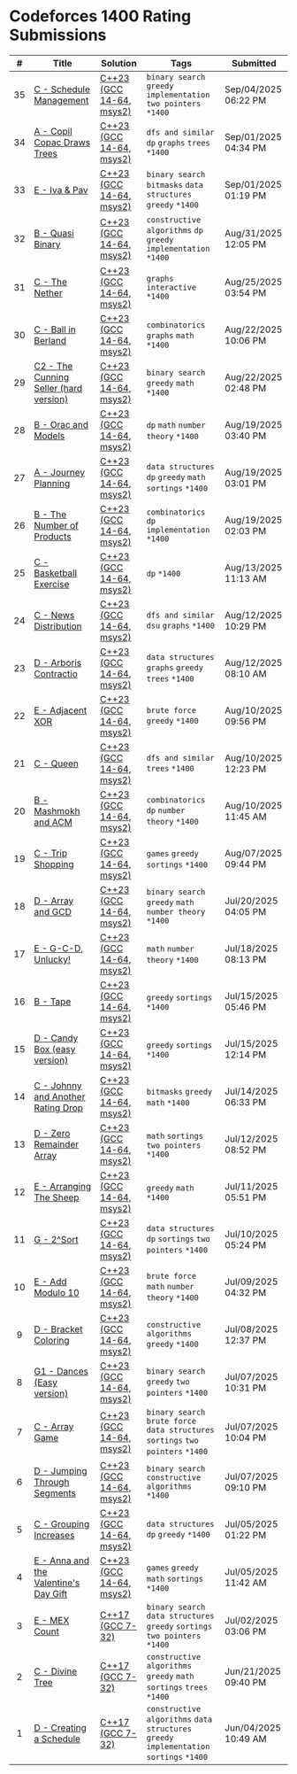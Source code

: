 # Codeforces 1400 Rating Submissions

| # | Title | Solution | Tags | Submitted |
|:-:|-------|----------|------|-----------|
| 35 | [C - Schedule Management](https://codeforces.com/contest/1701/problem/C) | [C++23 (GCC 14-64, msys2)](https://codeforces.com/contest/1701/submission/336871493) | `binary search` `greedy` `implementation` `two pointers` `*1400` | Sep/04/2025 06:22 PM |
| 34 | [A - Copil Copac Draws Trees](https://codeforces.com/contest/1830/problem/A) | [C++23 (GCC 14-64, msys2)](https://codeforces.com/contest/1830/submission/336489076) | `dfs and similar` `dp` `graphs` `trees` `*1400` | Sep/01/2025 04:34 PM |
| 33 | [E - Iva & Pav](https://codeforces.com/contest/1878/problem/E) | [C++23 (GCC 14-64, msys2)](https://codeforces.com/contest/1878/submission/336468502) | `binary search` `bitmasks` `data structures` `greedy` `*1400` | Sep/01/2025 01:19 PM |
| 32 | [B - Quasi Binary](https://codeforces.com/contest/538/problem/B) | [C++23 (GCC 14-64, msys2)](https://codeforces.com/contest/538/submission/336338867) | `constructive algorithms` `dp` `greedy` `implementation` `*1400` | Aug/31/2025 12:05 PM |
| 31 | [C - The Nether](https://codeforces.com/contest/2133/problem/C) | [C++23 (GCC 14-64, msys2)](https://codeforces.com/contest/2133/submission/335483863) | `graphs` `interactive` `*1400` | Aug/25/2025 03:54 PM |
| 30 | [C - Ball in Berland](https://codeforces.com/contest/1475/problem/C) | [C++23 (GCC 14-64, msys2)](https://codeforces.com/contest/1475/submission/335064531) | `combinatorics` `graphs` `math` `*1400` | Aug/22/2025 10:06 PM |
| 29 | [C2 - The Cunning Seller (hard version)](https://codeforces.com/contest/2132/problem/C2) | [C++23 (GCC 14-64, msys2)](https://codeforces.com/contest/2132/submission/335010135) | `binary search` `greedy` `math` `*1400` | Aug/22/2025 02:48 PM |
| 28 | [B - Orac and Models](https://codeforces.com/contest/1350/problem/B) | [C++23 (GCC 14-64, msys2)](https://codeforces.com/contest/1350/submission/334509669) | `dp` `math` `number theory` `*1400` | Aug/19/2025 03:40 PM |
| 27 | [A - Journey Planning](https://codeforces.com/contest/1320/problem/A) | [C++23 (GCC 14-64, msys2)](https://codeforces.com/contest/1320/submission/334505184) | `data structures` `dp` `greedy` `math` `sortings` `*1400` | Aug/19/2025 03:01 PM |
| 26 | [B - The Number of Products](https://codeforces.com/contest/1215/problem/B) | [C++23 (GCC 14-64, msys2)](https://codeforces.com/contest/1215/submission/334498397) | `combinatorics` `dp` `implementation` `*1400` | Aug/19/2025 02:03 PM |
| 25 | [C - Basketball Exercise](https://codeforces.com/contest/1195/problem/C) | [C++23 (GCC 14-64, msys2)](https://codeforces.com/contest/1195/submission/333747810) | `dp` `*1400` | Aug/13/2025 11:13 AM |
| 24 | [C - News Distribution](https://codeforces.com/contest/1167/problem/C) | [C++23 (GCC 14-64, msys2)](https://codeforces.com/contest/1167/submission/333691565) | `dfs and similar` `dsu` `graphs` `*1400` | Aug/12/2025 10:29 PM |
| 23 | [D - Arboris Contractio](https://codeforces.com/contest/2131/problem/D) | [C++23 (GCC 14-64, msys2)](https://codeforces.com/contest/2131/submission/333581356) | `data structures` `graphs` `greedy` `trees` `*1400` | Aug/12/2025 08:10 AM |
| 22 | [E - Adjacent XOR](https://codeforces.com/contest/2131/problem/E) | [C++23 (GCC 14-64, msys2)](https://codeforces.com/contest/2131/submission/333427184) | `brute force` `greedy` `*1400` | Aug/10/2025 09:56 PM |
| 21 | [C - Queen](https://codeforces.com/contest/1143/problem/C) | [C++23 (GCC 14-64, msys2)](https://codeforces.com/contest/1143/submission/333238077) | `dfs and similar` `trees` `*1400` | Aug/10/2025 12:23 PM |
| 20 | [B - Mashmokh and ACM](https://codeforces.com/contest/414/problem/B) | [C++23 (GCC 14-64, msys2)](https://codeforces.com/contest/414/submission/333234400) | `combinatorics` `dp` `number theory` `*1400` | Aug/10/2025 11:45 AM |
| 19 | [C - Trip Shopping](https://codeforces.com/contest/2127/problem/C) | [C++23 (GCC 14-64, msys2)](https://codeforces.com/contest/2127/submission/332871752) | `games` `greedy` `sortings` `*1400` | Aug/07/2025 09:44 PM |
| 18 | [D - Array and GCD](https://codeforces.com/contest/2104/problem/D) | [C++23 (GCC 14-64, msys2)](https://codeforces.com/contest/2104/submission/329965748) | `binary search` `greedy` `math` `number theory` `*1400` | Jul/20/2025 04:05 PM |
| 17 | [E - G-C-D, Unlucky!](https://codeforces.com/contest/2126/problem/E) | [C++23 (GCC 14-64, msys2)](https://codeforces.com/contest/2126/submission/329640381) | `math` `number theory` `*1400` | Jul/18/2025 08:13 PM |
| 16 | [B - Tape](https://codeforces.com/contest/1110/problem/B) | [C++23 (GCC 14-64, msys2)](https://codeforces.com/contest/1110/submission/329056150) | `greedy` `sortings` `*1400` | Jul/15/2025 05:46 PM |
| 15 | [D - Candy Box (easy version)](https://codeforces.com/contest/1183/problem/D) | [C++23 (GCC 14-64, msys2)](https://codeforces.com/contest/1183/submission/329013919) | `greedy` `sortings` `*1400` | Jul/15/2025 12:14 PM |
| 14 | [C - Johnny and Another Rating Drop](https://codeforces.com/contest/1362/problem/C) | [C++23 (GCC 14-64, msys2)](https://codeforces.com/contest/1362/submission/328906648) | `bitmasks` `greedy` `math` `*1400` | Jul/14/2025 06:33 PM |
| 13 | [D - Zero Remainder Array](https://codeforces.com/contest/1374/problem/D) | [C++23 (GCC 14-64, msys2)](https://codeforces.com/contest/1374/submission/328678936) | `math` `sortings` `two pointers` `*1400` | Jul/12/2025 08:52 PM |
| 12 | [E - Arranging The Sheep](https://codeforces.com/contest/1520/problem/E) | [C++23 (GCC 14-64, msys2)](https://codeforces.com/contest/1520/submission/328523861) | `greedy` `math` `*1400` | Jul/11/2025 05:51 PM |
| 11 | [G - 2^Sort](https://codeforces.com/contest/1692/problem/G) | [C++23 (GCC 14-64, msys2)](https://codeforces.com/contest/1692/submission/328372471) | `data structures` `dp` `sortings` `two pointers` `*1400` | Jul/10/2025 05:24 PM |
| 10 | [E - Add Modulo 10](https://codeforces.com/contest/1714/problem/E) | [C++23 (GCC 14-64, msys2)](https://codeforces.com/contest/1714/submission/328218323) | `brute force` `math` `number theory` `*1400` | Jul/09/2025 04:32 PM |
| 9 | [D - Bracket Coloring](https://codeforces.com/contest/1837/problem/D) | [C++23 (GCC 14-64, msys2)](https://codeforces.com/contest/1837/submission/328042575) | `constructive algorithms` `greedy` `*1400` | Jul/08/2025 12:37 PM |
| 8 | [G1 - Dances (Easy version)](https://codeforces.com/contest/1883/problem/G1) | [C++23 (GCC 14-64, msys2)](https://codeforces.com/contest/1883/submission/327979707) | `binary search` `greedy` `two pointers` `*1400` | Jul/07/2025 10:31 PM |
| 7 | [C - Array Game](https://codeforces.com/contest/1904/problem/C) | [C++23 (GCC 14-64, msys2)](https://codeforces.com/contest/1904/submission/327976197) | `binary search` `brute force` `data structures` `sortings` `two pointers` `*1400` | Jul/07/2025 10:04 PM |
| 6 | [D - Jumping Through Segments](https://codeforces.com/contest/1907/problem/D) | [C++23 (GCC 14-64, msys2)](https://codeforces.com/contest/1907/submission/327969510) | `binary search` `constructive algorithms` `*1400` | Jul/07/2025 09:10 PM |
| 5 | [C - Grouping Increases](https://codeforces.com/contest/1919/problem/C) | [C++23 (GCC 14-64, msys2)](https://codeforces.com/contest/1919/submission/327484807) | `data structures` `dp` `greedy` `*1400` | Jul/05/2025 01:22 PM |
| 4 | [E - Anna and the Valentine's Day Gift](https://codeforces.com/contest/1931/problem/E) | [C++23 (GCC 14-64, msys2)](https://codeforces.com/contest/1931/submission/327472940) | `games` `greedy` `math` `sortings` `*1400` | Jul/05/2025 11:42 AM |
| 3 | [E - MEX Count](https://codeforces.com/contest/2123/problem/E) | [C++17 (GCC 7-32)](https://codeforces.com/contest/2123/submission/327059290) | `binary search` `data structures` `greedy` `sortings` `two pointers` `*1400` | Jul/02/2025 03:06 PM |
| 2 | [C - Divine Tree](https://codeforces.com/contest/2120/problem/C) | [C++17 (GCC 7-32)](https://codeforces.com/contest/2120/submission/325471655) | `constructive algorithms` `greedy` `math` `sortings` `trees` `*1400` | Jun/21/2025 09:40 PM |
| 1 | [D - Creating a Schedule](https://codeforces.com/contest/2111/problem/D) | [C++17 (GCC 7-32)](https://codeforces.com/contest/2111/submission/322803031) | `constructive algorithms` `data structures` `greedy` `implementation` `sortings` `*1400` | Jun/04/2025 10:49 AM |